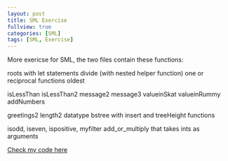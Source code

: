 ```yaml
---
layout: post
title: SML Exercise
fullview: true
categories: [SML]
tags: [SML, Exercise]
---
```

More exericse for SML, the two files contain these functions:

roots with let statements
divide (with nested helper function)
one or reciprocal functions
oldest

isLessThan
isLessThan2
message2
message3
valueinSkat
valueinRummy
addNumbers

greetings2
length2
datatype bstree with insert and treeHeight functions

isodd, iseven, ispositive, myfilter
add_or_multiply that takes ints as arguments

<a class="btn btn-default" href="https://github.com/godofhand/SML_exercise">Check my code here</a>
